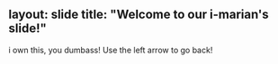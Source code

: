 layout: slide
title: "Welcome to our i-marian's slide!"
---
i own this, you dumbass!
Use the left arrow to go back!